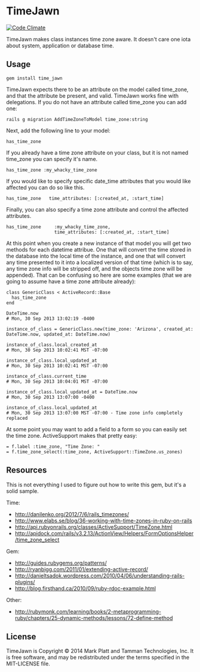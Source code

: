 TimeJawn
========
[![Code Climate](https://codeclimate.com/github/Tamman/time_jawn.png)](https://codeclimate.com/github/Tamman/time_jawn)


TimeJawn makes class instances time zone aware. It doesn't care one iota about system, application or database time.

Usage
--------------
```
gem install time_jawn
```

TimeJawn expects there to be an attribute on the model called time_zone, and that the attribute be present, and valid. TimeJawn works fine with delegations. If you do not have an attribute called time_zone you can add one:

```
rails g migration AddTimeZoneToModel time_zone:string
```

Next, add the following line to your model:

```
has_time_zone
```

If you already have a time zone attribute on your class, but it is not named time_zone you can specify it's name.

```
has_time_zone :my_whacky_time_zone
```

If you would like to specify specific date_time attributes that you would like affected you can do so like this.

```
has_time_zone   time_attributes: [:created_at, :start_time]
```

Finally, you can also specify a time zone attribute and control the affected attributes.

```
has_time_zone     :my_whacky_time_zone,
                  time_attributes: [:created_at, :start_time]
```

At this point when you create a new instance of that model you will get two methods for each datetime attribue. One that will convert the time stored in the database into the local time of the instance, and one that will convert any time presented to it into a localized version of that time (which is to say, any time zone info will be stripped off, and the objects time zone will be appended). That can be confusing so here are some examples (that we are going to assume have a time zone attribute already):

```
class GenericClass < ActiveRecord::Base
  has_time_zone
end

DateTime.now
# Mon, 30 Sep 2013 13:02:19 -0400

instance_of_class = GenericClass.new(time_zone: 'Arizona', created_at: DateTime.now, updated_at: DateTime.now)

instance_of_class.local_created_at
# Mon, 30 Sep 2013 10:02:41 MST -07:00

instance_of_class.local_updated_at
# Mon, 30 Sep 2013 10:02:41 MST -07:00

instance_of_class.current_time
# Mon, 30 Sep 2013 10:04:01 MST -07:00

instance_of_class.local_updated_at = DateTime.now
# Mon, 30 Sep 2013 13:07:00 -0400

instance_of_class.local_updated_at
# Mon, 30 Sep 2013 13:07:00 MST -07:00 - Time zone info completely replaced
```

At some point you may want to add a field to a form so you can easily set the time zone. ActiveSupport makes that pretty easy:

```
= f.label :time_zone, "Time Zone: "
= f.time_zone_select(:time_zone, ActiveSupport::TimeZone.us_zones)
```

Resources
---------

This is not everything I used to figure out how to write this gem, but it's a solid sample.

Time:

 - http://danilenko.org/2012/7/6/rails_timezones/
 - http://www.elabs.se/blog/36-working-with-time-zones-in-ruby-on-rails
 - http://api.rubyonrails.org/classes/ActiveSupport/TimeZone.html
 - http://apidock.com/rails/v3.2.13/ActionView/Helpers/FormOptionsHelper/time_zone_select

Gem:

 - http://guides.rubygems.org/patterns/
 - http://ryanbigg.com/2011/01/extending-active-record/
 - http://danieltsadok.wordpress.com/2010/04/06/understanding-rails-plugins/
 - http://blog.firsthand.ca/2010/09/ruby-rdoc-example.html

Other:

- http://rubymonk.com/learning/books/2-metaprogramming-ruby/chapters/25-dynamic-methods/lessons/72-define-method

License
-------
TimeJawn is Copyright © 2014 Mark Platt and Tamman Technologies, Inc. It is free software, and may be redistributed under the terms specified in the MIT-LICENSE file.
